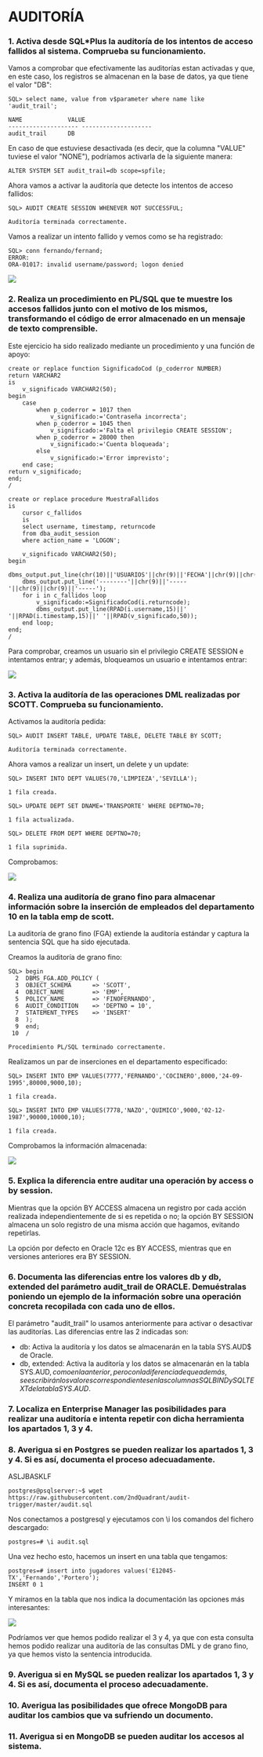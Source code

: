 # AUDITORÍA

### 1. Activa desde SQL*Plus la auditoría de los intentos de acceso fallidos al sistema. Comprueba su funcionamiento.

Vamos a comprobar que efectivamente las auditorías estan activadas y que, en este caso, los registros se almacenan en la base de datos, ya que tiene el valor "DB":

~~~
SQL> select name, value from v$parameter where name like 'audit_trail';

NAME		     VALUE
-------------------- --------------------
audit_trail	     DB
~~~

En caso de que estuviese desactivada (es decir, que la columna "VALUE" tuviese el valor "NONE"), podríamos activarla de la siguiente manera:

~~~
ALTER SYSTEM SET audit_trail=db scope=spfile;
~~~

Ahora vamos a activar la auditoría que detecte los intentos de acceso fallidos:

~~~
SQL> AUDIT CREATE SESSION WHENEVER NOT SUCCESSFUL;

Auditoría terminada correctamente.
~~~

Vamos a realizar un intento fallido y vemos como se ha registrado:

~~~
SQL> conn fernando/fernand;
ERROR:
ORA-01017: invalid username/password; logon denied
~~~


![](img/audi1.png)


### 2. Realiza un procedimiento en PL/SQL que te muestre los accesos fallidos junto con el motivo de los mismos, transformando el código de error almacenado en un mensaje de texto comprensible.

Este ejercicio ha sido realizado mediante un procedimiento y una función de apoyo:

~~~
create or replace function SignificadoCod (p_coderror NUMBER)
return VARCHAR2
is
	v_significado VARCHAR2(50);
begin
	case
		when p_coderror = 1017 then
			v_significado:='Contraseña incorrecta';
		when p_coderror = 1045 then
			v_significado:='Falta el privilegio CREATE SESSION';
		when p_coderror = 28000 then
			v_significado:='Cuenta bloqueada';
		else
			v_significado:='Error imprevisto';
	end case;
return v_significado;
end;
/
~~~

~~~
create or replace procedure MuestraFallidos
is
	cursor c_fallidos
	is
	select username, timestamp, returncode
	from dba_audit_session
	where action_name = 'LOGON';

	v_significado VARCHAR2(50);
begin
	dbms_output.put_line(chr(10)||'USUARIOS'||chr(9)||'FECHA'||chr(9)||chr(9)||'FALLO');
	dbms_output.put_line('--------'||chr(9)||'-----'||chr(9)||chr(9)||'-----');
	for i in c_fallidos loop
		v_significado:=SignificadoCod(i.returncode);
		dbms_output.put_line(RPAD(i.username,15)||' '||RPAD(i.timestamp,15)||' '||RPAD(v_significado,50));
	end loop;
end;
/
~~~


Para comprobar, creamos un usuario sin el privilegio CREATE SESSION e intentamos entrar; y además, bloqueamos un usuario e intentamos entrar:


![](img/audi2.png)


### 3. Activa la auditoría de las operaciones DML realizadas por SCOTT. Comprueba su funcionamiento.

Activamos la auditoría pedida:

~~~
SQL> AUDIT INSERT TABLE, UPDATE TABLE, DELETE TABLE BY SCOTT;

Auditoría terminada correctamente.
~~~

Ahora vamos a realizar un insert, un delete y un update:

~~~
SQL> INSERT INTO DEPT VALUES(70,'LIMPIEZA','SEVILLA');

1 fila creada.

SQL> UPDATE DEPT SET DNAME='TRANSPORTE' WHERE DEPTNO=70;

1 fila actualizada.

SQL> DELETE FROM DEPT WHERE DEPTNO=70;

1 fila suprimida.
~~~


Comprobamos:


![](img/3audi.png)


### 4. Realiza una auditoría de grano fino para almacenar información sobre la inserción de empleados del departamento 10 en la tabla emp de scott.

La auditoría de grano fino (FGA) extiende la auditoría estándar y captura la sentencia SQL que ha sido ejecutada.

Creamos la auditoría de grano fino:

~~~
SQL> begin
  2  DBMS_FGA.ADD_POLICY (
  3  OBJECT_SCHEMA      => 'SCOTT',
  4  OBJECT_NAME        => 'EMP',
  5  POLICY_NAME        => 'FINOFERNANDO',
  6  AUDIT_CONDITION    => 'DEPTNO = 10',
  7  STATEMENT_TYPES    => 'INSERT'
  8  );
  9  end;
 10  /

Procedimiento PL/SQL terminado correctamente.
~~~

Realizamos un par de inserciones en el departamento especificado:

~~~
SQL> INSERT INTO EMP VALUES(7777,'FERNANDO','COCINERO',8000,'24-09-1995',80000,9000,10);

1 fila creada.

SQL> INSERT INTO EMP VALUES(7778,'NAZO','QUIMICO',9000,'02-12-1987',90000,10000,10);

1 fila creada.
~~~

Comprobamos la información almacenada:


![](img/4audi.png)


### 5. Explica la diferencia entre auditar una operación by access o by session.

Mientras que la opción BY ACCESS almacena un registro por cada acción realizada independientemente de si es repetida o no; la opción BY SESSION almacena un solo registro de una misma acción que hagamos, evitando repetirlas.

La opción por defecto en Oracle 12c es BY ACCESS, mientras que en versiones anteriores era BY SESSION.

### 6. Documenta las diferencias entre los valores db y db, extended del parámetro audit_trail de ORACLE. Demuéstralas poniendo un ejemplo de la información sobre una operación concreta recopilada con cada uno de ellos.

El parámetro "audit_trail" lo usamos anteriormente para activar o desactivar las auditorías.
Las diferencias entre las 2 indicadas son:

- db: Activa la auditoría y los datos se almacenarán en la tabla SYS.AUD$ de Oracle.
- db, extended: Activa la auditoría y los datos se almacenarán en la tabla SYS.AUD$, como en la anterior, pero con la diferencia de que además, se escribirán los valores correspondientes en las columnas SQLBIND y SQLTEXT de la tabla SYS.AUD$.

### 7. Localiza en Enterprise Manager las posibilidades para realizar una auditoría e intenta repetir con dicha herramienta los apartados 1, 3 y 4.




### 8. Averigua si en Postgres se pueden realizar los apartados 1, 3 y 4. Si es así, documenta el proceso adecuadamente.

ASLJBASKLF

~~~
postgres@psqlserver:~$ wget https://raw.githubusercontent.com/2ndQuadrant/audit-trigger/master/audit.sql
~~~

Nos conectamos a postgresql y ejecutamos con \i los comandos del fichero descargado:

~~~
postgres=# \i audit.sql
~~~

Una vez hecho esto, hacemos un insert en una tabla que tengamos:

~~~
postgres=# insert into jugadores values('E12045-TX','Fernando','Portero');
INSERT 0 1
~~~

Y miramos en la tabla que nos indica la documentación las opciones más interesantes:


![](img/audipost.png)


Podríamos ver que hemos podido realizar el 3 y 4, ya que con esta consulta hemos podido realizar una auditoría de las consultas DML y de grano fino, ya que hemos visto la sentencia introducida.

### 9. Averigua si en MySQL se pueden realizar los apartados 1, 3 y 4. Si es así, documenta el proceso adecuadamente.




### 10.  Averigua las posibilidades que ofrece MongoDB para auditar los cambios que va sufriendo un documento.



### 11.  Averigua si en MongoDB se pueden auditar los accesos al sistema.



